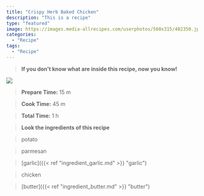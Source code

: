 ```yaml
---
title: "Crispy Herb Baked Chicken"
description: "This is a recipe"
type: "featured"
image: https://images.media-allrecipes.com/userphotos/560x315/402350.jpg
categories: 
  - "Recipe"
tags: 
  - "Recipe"
---
```



>**If you don't know what are inside this recipe, now you know!**

![](../images/Recipes-Banner.jpg)
> **Prepare Time:** 15 m


> **Cook Time:** 45 m


> **Total Time:** 1 h

> **Look the ingredients of this recipe**

> potato

> parmesan

> [garlic]({{< ref "ingredient_garlic.md" >}} "garlic")

> chicken

> [butter]({{< ref "ingredient_butter.md" >}} "butter")

